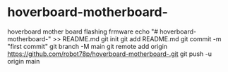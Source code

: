 # hoverboard-motherboard-
hoverboard mother board flashing frmware 
echo "# hoverboard-motherboard-" >> README.md
git init
git add README.md
git commit -m "first commit"
git branch -M main
git remote add origin https://github.com/robot78p/hoverboard-motherboard-.git
git push -u origin main
